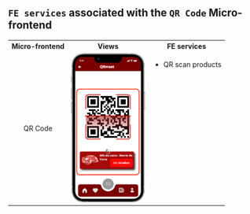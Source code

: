 ## `FE services` associated with the `QR Code` Micro-frontend

<table>
  <tr>
    <th>Micro-frontend</th>
    <th>Views</th>
    <th>FE services</th>
  </tr>
  <tr>
    <td rowspan="5" style="text-align: center;">QR Code</td>
    <td><img src="https://github.com/DuarteVDG/aw-project/blob/main/fe-services/images/QRCode.png?raw=true" style="width: 150px; height: auto;" /></td>
    <td style="vertical-align: top;">
      <ul>
        <li>QR scan products</li>
      </ul>
    </td>
  </tr>
</table>

